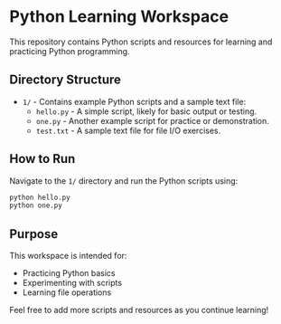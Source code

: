 # Python Learning Workspace

This repository contains Python scripts and resources for learning and practicing Python programming.

## Directory Structure

- `1/` - Contains example Python scripts and a sample text file:
  - `hello.py` - A simple script, likely for basic output or testing.
  - `one.py` - Another example script for practice or demonstration.
  - `test.txt` - A sample text file for file I/O exercises.

## How to Run

Navigate to the `1/` directory and run the Python scripts using:

```bash
python hello.py
python one.py
```

## Purpose

This workspace is intended for:

- Practicing Python basics
- Experimenting with scripts
- Learning file operations

Feel free to add more scripts and resources as you continue learning!
